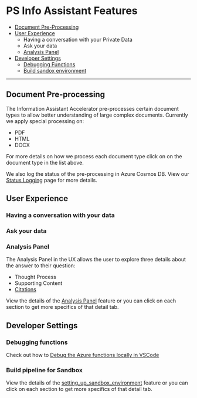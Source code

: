 # PS Info Assistant Features

* [Document Pre-Processing](#document-pre-processing)
* [User Experience](#user-experience)
  * Having a conversation with your Private Data
  * Ask your data
  * [Analysis Panel](#analysis-panel)
* [Developer Settings](#developer-settings)
  * [Debugging Functions](#debugging-functions)
  * [Build sandox environment](#debugging-functions)

---

## Document Pre-processing

The Information Assistant Accelerator pre-processes certain document types to allow better understanding of large complex documents. Currently we apply special processing on:

* PDF
* HTML
* DOCX

For more details on how we process each document type click on on the document type in the list above.

We also log the status of the pre-processing in Azure Cosmos DB. View our [Status Logging](../../functions/shared_code/status_log.md) page for more details.

## User Experience

### Having a conversation with your data

### Ask your data

### Analysis Panel

The Analysis Panel in the UX allows the user to explore three details about the answer to their question:

* Thought Process
* Supporting Content
* [Citations](./ux_analysispanel.md#citations)

View the details of the [Analysis Panel](./ux_analysispanel.md) feature or you can click on each section to get more specifics of that detail tab.

## Developer Settings

### Debugging functions

Check out how to [Debug the Azure functions locally in VSCode](https://learn.microsoft.com/azure/cognitive-services/openai/overview)

### Build pipeline for Sandbox
View the details of the [setting_up_sandbox_environment](/docs/features/setting_up_sandox_environment.md) feature or you can click on each section to get more specifics of that detail tab.